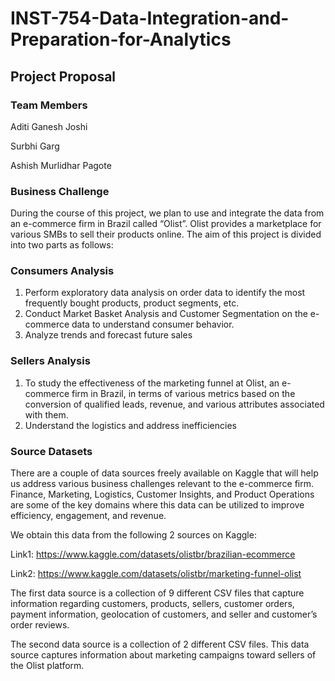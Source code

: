 # INST-754-Data-Integration-and-Preparation-for-Analytics
## Project Proposal

### Team Members

Aditi Ganesh Joshi

Surbhi Garg

Ashish Murlidhar Pagote

### Business Challenge

During the course of this project, we plan to use and integrate the data from an e-commerce firm in Brazil called “Olist”. Olist provides a marketplace for various SMBs to sell their products online. The aim of this project is divided into two parts as follows:

### Consumers Analysis

1. Perform exploratory data analysis on order data to identify the most frequently bought products, product segments, etc.
2. Conduct Market Basket Analysis and Customer Segmentation on the e-commerce data to understand consumer behavior.
3. Analyze trends and forecast future sales

### Sellers Analysis

1. To study the effectiveness of the marketing funnel at Olist, an e-commerce firm in Brazil, in terms of various metrics based on the conversion of qualified leads, revenue, and various attributes associated with them.
2. Understand the logistics and address inefficiencies

### Source Datasets

There are a couple of data sources freely available on Kaggle that will help us address various business challenges relevant to the e-commerce firm. Finance, Marketing, Logistics, Customer Insights, and Product Operations are some of the key domains where this data can be utilized to improve efficiency, engagement, and revenue.  

We obtain this data from the following 2 sources on Kaggle:

Link1: https://www.kaggle.com/datasets/olistbr/brazilian-ecommerce 

Link2: https://www.kaggle.com/datasets/olistbr/marketing-funnel-olist

The first data source is a collection of 9 different CSV files that capture information regarding customers, products, sellers, customer orders, payment information, geolocation of customers, and seller and customer’s order reviews. 

The second data source is a collection of 2 different CSV files. This data source captures information about marketing campaigns toward sellers of the Olist platform. 
